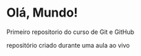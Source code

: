 # Olá, Mundo!
 Primeiro repositorio do curso de Git e GitHub

 repositório criado durante uma aula ao vivo 
